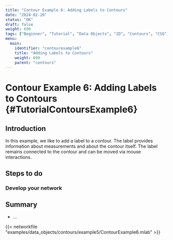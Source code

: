 ```yaml
---
title: "Contour Example 6: Adding Labels to Contours"
date: "2024-02-20"
status: "OK"
draft: false
weight: 690
tags: ["Beginner", "Tutorial", "Data Objects", "2D", "Contours", "CSO", "Label"]
menu: 
  main:
    identifier: "contourexample6"
    title: "Adding Labels to Contours"
    weight: 690
    parent: "contours"
---
```

# Contour Example 6: Adding Labels to Contours {#TutorialContoursExample6}

## Introduction

In this example, we like to add a label to a contour. The label provides information about measurements and about the contour itself. The label remains connected to the contour and can be moved via mouse interactions.

## Steps to do
### Develop your network

## Summary
* ...

{{< networkfile "examples/data_objects/contours/example5/ContourExample6.mlab" >}}